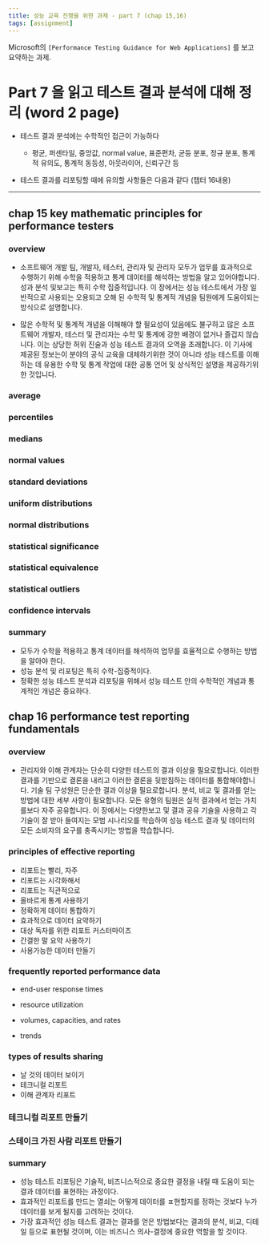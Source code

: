 ```yaml
---
title: 성능 교육 진행을 위한 과제 - part 7 (chap 15,16)
tags: [assignment]
---
```


Microsoft의 `[Performance Testing Guidance for Web Applications]` 를 보고 요약하는 과제.

# Part 7 을 읽고 테스트 결과 분석에 대해 정리 (word 2 page)

- 테스트 결과 분석에는 수학적인 접근이 가능하다
  - 평균, 퍼센타일, 중앙값, normal value, 표준편차, 균등 분포, 정규 분포, 통계적 유의도, 통계적 동등성, 아웃라이어, 신뢰구간 등

- 테스트 결과를 리포팅할 때에 유의할 사항들은 다음과 같다 (챕터 16내용)

------

## chap 15 key mathematic principles for performance testers

### overview
- 소프트웨어 개발 팀, 개발자, 테스터, 관리자 및 관리자 모두가 업무를 효과적으로 수행하기 위해 수학을 적용하고 통계 데이터를 해석하는 방법을 알고 있어야합니다. 성과 분석 및보고는 특히 수학 집중적입니다. 이 장에서는 성능 테스트에서 가장 일반적으로 사용되는 오용되고 오해 된 수학적 및 통계적 개념을 팀원에게 도움이되는 방식으로 설명합니다.

- 많은 수학적 및 통계적 개념을 이해해야 할 필요성이 있음에도 불구하고 많은 소프트웨어 개발자, 테스터 및 관리자는 수학 및 통계에 강한 배경이 없거나 즐겁지 않습니다. 이는 상당한 허위 진술과 성능 테스트 결과의 오역을 초래합니다. 이 기사에 제공된 정보는이 분야의 공식 교육을 대체하기위한 것이 아니라 성능 테스트를 이해하는 데 유용한 수학 및 통계 작업에 대한 공통 언어 및 상식적인 설명을 제공하기위한 것입니다.

### average


### percentiles


### medians


### normal values


### standard deviations


### uniform distributions


### normal distributions


### statistical significance


### statistical equivalence


### statistical outliers


### confidence intervals


### summary
- 모두가 수학을 적용하고 통계 데이터를 해석하여 업무를 효율적으로 수행하는 방법을 알아야 한다.
- 성능 분석 및 리포팅은 특히 수학-집중적이다.
- 정확한 성능 테스트 분석과 리포팅을 위해서 성능 테스트 안의 수학적인 개념과 통계적인 개념은 중요하다.

## chap 16 performance test reporting fundamentals

### overview
- 관리자와 이해 관계자는 단순히 다양한 테스트의 결과 이상을 필요로합니다. 이러한 결과를 기반으로 결론을 내리고 이러한 결론을 뒷받침하는 데이터를 통합해야합니다. 기술 팀 구성원은 단순한 결과 이상을 필요로합니다. 분석, 비교 및 ​​결과를 얻는 방법에 대한 세부 사항이 필요합니다. 모든 유형의 팀원은 실적 결과에서 얻는 가치를보다 자주 공유합니다. 이 장에서는 다양한보고 및 결과 공유 기술을 사용하고 각 기술이 잘 받아 들여지는 모범 시나리오를 학습하여 성능 테스트 결과 및 데이터의 모든 소비자의 요구를 충족시키는 방법을 학습합니다.

### principles of effective reporting
- 리포트는 빨리, 자주
- 리포트는 시각화해서
- 리포트는 직관적으로
- 올바르게 통계 사용하기
- 정확하게 데이터 통합하기
- 효과적으로 데이터 요약하기
- 대상 독자를 위한 리포트 커스터마이즈
- 간결한 말 요약 사용하기
- 사용가능한 데이터 만들기

### frequently reported performance data
- end-user response times
- resource utilization
- volumes, capacities, and rates


- trends

### types of results sharing
- 날 것의 데이터 보이기
- 테크니컬 리포트
- 이해 관계자 리포트

### 테크니컬 리포트 만들기


### 스테이크 가진 사람 리포트 만들기


### summary
- 성능 테스트 리포팅은 기술적, 비즈니스적으로 중요한 결정을 내릴 때 도움이 되는 결과 데이터를 표현하는 과정이다.
- 효과적인 리포트를 만드는 열쇠는 어떻게 데이터를 ㅍ현할지를 정하는 것보다 누가 데이터를 보게 될지를 고려하는 것이다.
- 가장 효과적인 성능 테스트 결과는 결과를 얻은 방법보다는 결과의 분석, 비교, 디테일 등으로 표현될 것이며, 이는 비즈니스 의사-결정에 중요한 역할을 할 것이다.